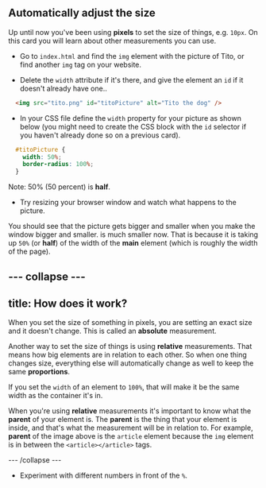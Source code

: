 ## Automatically adjust the size

Up until now you've been using **pixels** to set the size of things, e.g. `10px`. On this card you will learn about other measurements you can use.

+ Go to `index.html` and find the `img` element with the picture of Tito, or find another `img` tag on your website.

+ Delete the `width` attribute if it's there, and give the element an `id` if it doesn't already have one..

```html
  <img src="tito.png" id="titoPicture" alt="Tito the dog" />
``` 

+ In your CSS file define the `width` property for your picture as shown below (you might need to create the CSS block with the `id` selector if you haven't already done so on a previous card).

```css
  #titoPicture {
    width: 50%;
    border-radius: 100%;
  }
```

Note: 50% (50 percent) is **half**. 

+ Try resizing your browser window and watch what happens to the picture.

You should see that the picture gets bigger and smaller when you make the window bigger and smaller. is much smaller now. That is because it is taking up `50%` (or **half**) of the width of the **main** element \(which is roughly the width of the page\).


--- collapse ---
---
title: How does it work?
---

When you set the size of something in pixels, you are setting an exact size and it doesn't change. This is called an **absolute** measurement. 

Another way to set the size of things is using **relative** measurements. That means how big elements are in relation to each other. So when one thing changes size, everything else will automatically change as well to keep the same **proportions**. 

If you set the `width` of an element to `100%`, that will make it be the same width as the container it's in.

When you're using **relative** measurements it's important to know what the **parent** of your element is. The **parent** is the thing that your element is inside, and that's what the measurement will be in relation to. For example, **parent** of the image above is the `article` element because the `img` element is in between the `<article></article>` tags.


--- /collapse ---

+ Experiment with different numbers in front of the `%`.

